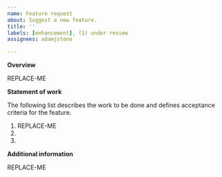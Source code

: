 ```yaml
---
name: Feature request
about: Suggest a new feature.
title: ''
labels: [enhancement], (1) under review
assignees: adamjstone

---
```


**Overview**

REPLACE-ME

**Statement of work**

The following list describes the work to be done and defines acceptance criteria for the feature.

1. REPLACE-ME
2. 
3. 

**Additional information**

REPLACE-ME
